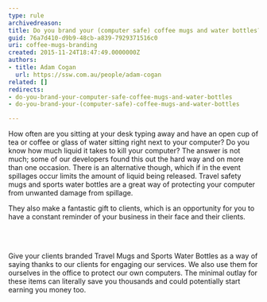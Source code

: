 ```yaml
---
type: rule
archivedreason: 
title: Do you brand your (computer safe) coffee mugs and water bottles?
guid: 76a7d410-d9b9-48cb-a839-7929371516c0
uri: coffee-mugs-branding
created: 2015-11-24T18:47:49.0000000Z
authors:
- title: Adam Cogan
  url: https://ssw.com.au/people/adam-cogan
related: []
redirects:
- do-you-brand-your-computer-safe-coffee-mugs-and-water-bottles
- do-you-brand-your-(computer-safe)-coffee-mugs-and-water-bottles

---
```



<p>How often are you sitting at your desk typing away and have an open cup of tea or coffee or glass of water sitting right next to your computer? Do you know how much liquid it takes to kill your computer? The answer is not much; some of our developers found this out the hard way and on more than one occasion. There is an alternative though, which if in the event spillages occur limits the amount of liquid being released. Travel safety mugs and sports water bottles are a great way of protecting your computer from unwanted damage from spillage. ​<br></p><p>They also make a fantastic gift to clients, which is an opportunity for you to have a constant reminder of your business in their face and their clients.<br></p>
<br><excerpt class='endintro'></excerpt><br>
<p>Give your clients&#160;branded Travel&#160;Mugs and Sports Water Bottles as a way of saying thanks to our clients for engaging our services. We also use them for ourselves in the office to protect our own computers. The minimal outlay for these items can literally save you thousands and could potentially start earning you money too.</p><br>



